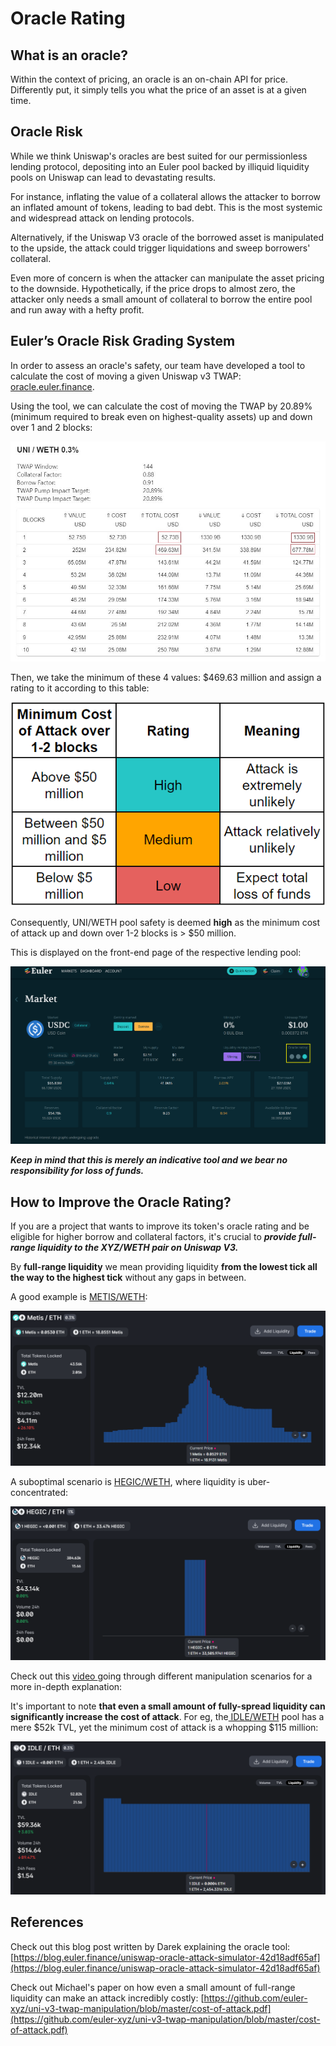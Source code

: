# Oracle Rating

## **What is an oracle?**

Within the context of pricing, an oracle is an on-chain API for price. Differently put, it simply tells you what the price of an asset is at a given time.

## Oracle Risk

While we think Uniswap's oracles are best suited for our permissionless lending protocol, depositing into an Euler pool backed by illiquid liquidity pools on Uniswap can lead to devastating results.

For instance, inflating the value of a collateral allows the attacker to borrow an inflated amount of tokens, leading to bad debt. This is the most systemic and widespread attack on lending protocols.

Alternatively, if the Uniswap V3 oracle of the borrowed asset is manipulated to the upside, the attack could trigger liquidations and sweep borrowers' collateral.

Even more of concern is when the attacker can manipulate the asset pricing to the downside. Hypothetically, if the price drops to almost zero, the attacker only needs a small amount of collateral to borrow the entire pool and run away with a hefty profit.

## Euler’s Oracle Risk Grading System

In order to assess an oracle's safety, our team have developed a tool to calculate the cost of moving a given Uniswap v3 TWAP: [oracle.euler.finance](https://oracle.euler.finance/).

Using the tool, we can calculate the cost of moving the TWAP by 20.89% (minimum required to break even on highest-quality assets) up and down over 1 and 2 blocks:

![](../../.gitbook/assets/uniweth.JPG)

Then, we take the minimum of these 4 values: $469.63 million and assign a rating to it according to this table:

![](<../../.gitbook/assets/image (4) (1).png>)

Consequently, UNI/WETH pool safety is deemed **high** as the minimum cost of attack up and down over 1-2 blocks is > $50 million.

This is displayed on the front-end page of the respective lending pool:

![](<../../.gitbook/assets/usdc rating2.png>)

_**Keep in mind that this is merely an indicative tool and we bear no responsibility for loss of funds.**_

## **How to Improve the Oracle Rating?**

If you are a project that wants to improve its token's oracle rating and be eligible for higher borrow and collateral factors, it's crucial to _**provide full-range liquidity to the XYZ/WETH pair on Uniswap V3.**_

By **full-range liquidity** we mean providing liquidity **from the lowest tick all the way to the highest tick** without any gaps in between.

A good example is [METIS/WETH](https://info.uniswap.org/#/pools/0x1c98562a2fab5af19d8fb3291a36ac3c618835d9):

![](<../../.gitbook/assets/image (3).png>)

A suboptimal scenario is [HEGIC/WETH](https://info.uniswap.org/#/pools/0xf2c3bd0328bdb6106d34a3bd0df0ef744551cc82), where liquidity is uber-concentrated:

![](<../../.gitbook/assets/image (2) (1).png>)

Check out this [video ](https://www.youtube.com/watch?v=snwUwj3QQ7M\&t=1s\&ab\_channel=EulerFinance)going through different manipulation scenarios for a more in-depth explanation:

It's important to note **that even a small amount of fully-spread liquidity can significantly increase the cost of attack**. For eg, the[ IDLE/WETH](https://info.uniswap.org/#/pools/0x79e42a2bb91a0f9118e2b5231958c1eaefce390c) pool has a mere $52k TVL, yet the minimum cost of attack is a whopping $115 million:

![T](<../../.gitbook/assets/image (4).png>)

## References

Check out this blog post written by Darek explaining the oracle tool: [https://blog.euler.finance/uniswap-oracle-attack-simulator-42d18adf65af](https://blog.euler.finance/uniswap-oracle-attack-simulator-42d18adf65af)

Check out Michael's paper on how even a small amount of full-range liquidity can make an attack incredibly costly: [https://github.com/euler-xyz/uni-v3-twap-manipulation/blob/master/cost-of-attack.pdf](https://github.com/euler-xyz/uni-v3-twap-manipulation/blob/master/cost-of-attack.pdf)
